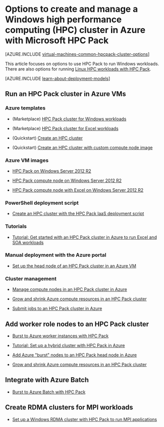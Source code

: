 <properties
 pageTitle="Windows HPC Pack cluster options in the cloud | Microsoft Azure"
 description="Learn about options with Microsoft HPC Pack to create and manage a Windows high performance computing (HPC) cluster in the Azure cloud"
 services="virtual-machines-windows,cloud-services,batch"
 documentationCenter=""
 authors="dlepow"
 manager="timlt"
 editor=""
 tags="azure-resource-manager,azure-service-management,hpc-pack"/>
<tags
	ms.service="virtual-machines-windows"
	ms.date="06/17/2016"
	wacn.date=""/>

# Options to create and manage a Windows high performance computing (HPC) cluster in Azure with Microsoft HPC Pack

[AZURE.INCLUDE [virtual-machines-common-hpcpack-cluster-options](../includes/virtual-machines-common-hpcpack-cluster-options.md)]

This article focuses on options to use HPC Pack to run Windows workloads. There are also options for running [Linux HPC workloads with HPC Pack](/documentation/articles/virtual-machines-linux-hpcpack-cluster-options/).

[AZURE.INCLUDE [learn-about-deployment-models](../includes/learn-about-deployment-models-both-include.md)]

## Run an HPC Pack cluster in Azure VMs

### Azure templates

* (Marketplace) [HPC Pack cluster for Windows workloads](https://azure.microsoft.com/marketplace/partners/microsofthpc/newclusterwindowscn/)

* (Marketplace) [HPC Pack cluster for Excel workloads](https://azure.microsoft.com/marketplace/partners/microsofthpc/newclusterexcelcn/)

* (Quickstart) [Create an HPC cluster](https://github.com/Azure/azure-quickstart-templates/tree/master/create-hpc-cluster)

* (Quickstart) [Create an HPC cluster with custom compute node image](https://github.com/Azure/azure-quickstart-templates/tree/master/create-hpc-cluster-custom-image)

### Azure VM images

* [HPC Pack on Windows Server 2012 R2](https://azure.microsoft.com/marketplace/partners/microsoft/hpcpack2012r2onwindowsserver2012r2/)

* [HPC Pack compute node on Windows Server 2012 R2](https://azure.microsoft.com/marketplace/partners/microsoft/hpcpack2012r2computenodeonwindowsserver2012r2/)

* [HPC Pack compute node with Excel on Windows Server 2012 R2](https://azure.microsoft.com/marketplace/partners/microsoft/hpcpack2012r2computenodewithexcelonwindowsserver2012r2/)



### PowerShell deployment script

* [Create an HPC cluster with the HPC Pack IaaS deployment script](/documentation/articles/virtual-machines-windows-classic-hpcpack-cluster-powershell-script/)

### Tutorials

* [Tutorial: Get started with an HPC Pack cluster in Azure to run Excel and SOA workloads](/documentation/articles/virtual-machines-windows-excel-cluster-hpcpack/)



### Manual deployment with the Azure portal

* [Set up the head node of an HPC Pack cluster in an Azure VM](/documentation/articles/virtual-machines-windows-hpcpack-cluster-headnode/)

### Cluster management

* [Manage compute nodes in an HPC Pack cluster in Azure](/documentation/articles/virtual-machines-windows-classic-hpcpack-cluster-node-manage/)


* [Grow and shrink Azure compute resources in an HPC Pack cluster](/documentation/articles/virtual-machines-windows-classic-hpcpack-cluster-node-autogrowshrink/)

* [Submit jobs to an HPC Pack cluster in Azure](/documentation/articles/virtual-machines-windows-hpcpack-cluster-submit-jobs/)


## Add worker role nodes to an HPC Pack cluster


* [Burst to Azure worker instances with HPC Pack](https://technet.microsoft.com/en-us/library/gg481749.aspx)

* [Tutorial: Set up a hybrid cluster with HPC Pack in Azure](/documentation/articles/cloud-services-setup-hybrid-hpcpack-cluster/)

* [Add Azure "burst" nodes to an HPC Pack head node in Azure](/documentation/articles/virtual-machines-windows-classic-hpcpack-cluster-node-burst/)

* [Grow and shrink Azure compute resources in an HPC Pack cluster](/documentation/articles/virtual-machines-windows-classic-hpcpack-cluster-node-autogrowshrink/)

## Integrate with Azure Batch 

* [Burst to Azure Batch with HPC Pack](https://technet.microsoft.com/en-us/library/mt612877.aspx)

## Create RDMA clusters for MPI workloads

* [Set up a Windows RDMA cluster with HPC Pack to run MPI applications](/documentation/articles/virtual-machines-windows-classic-hpcpack-rdma-cluster/)

